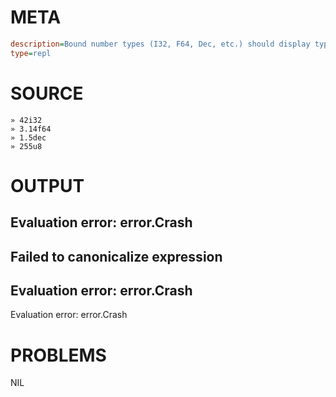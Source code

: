 # META
~~~ini
description=Bound number types (I32, F64, Dec, etc.) should display type annotations in REPL
type=repl
~~~
# SOURCE
~~~roc
» 42i32
» 3.14f64
» 1.5dec
» 255u8
~~~
# OUTPUT
Evaluation error: error.Crash
---
Failed to canonicalize expression
---
Evaluation error: error.Crash
---
Evaluation error: error.Crash
# PROBLEMS
NIL
